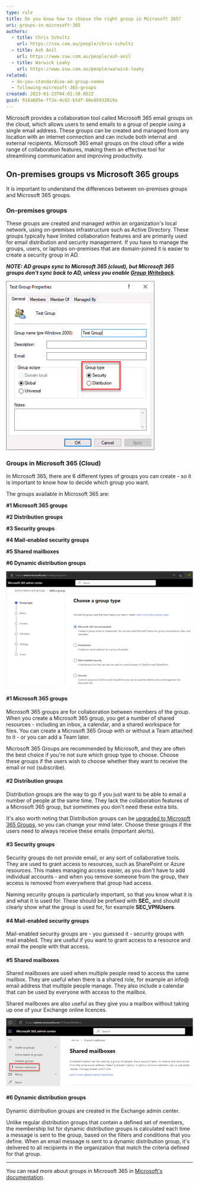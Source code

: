 ```yaml
---
type: rule
title: Do you know how to choose the right group in Microsoft 365?
uri: groups-in-microsoft-365
authors:
  - title: Chris Schultz
    url: https://ssw.com.au/people/chris-schultz
  - title: Ash Anil
    url: https://www.ssw.com.au/people/ash-anil
  - title: Warwick Leahy
    url: https://www.ssw.com.au/people/warwick-leahy
related:
  - do-you-standardise-ad-group-names
  - following-microsoft-365-groups
created: 2023-01-23T04:01:38.052Z
guid: 918a685e-ff2e-4c82-b5df-06e8b932819a
---
```

Microsoft provides a collaboration tool called Microsoft 365 email groups on the cloud, which allows users to send emails to a group of people using a single email address. These groups can be created and managed from any location with an internet connection and can include both internal and external recipients. Microsoft 365 email groups on the cloud offer a wide range of collaboration features, making them an effective tool for streamlining communication and improving productivity.

<!--endintro-->

## On-premises groups vs Microsoft 365 groups

It is important to understand the differences between on-premises groups and Microsoft 365 groups.

### On-premises groups

These groups are created and managed within an organization's local network, using on-premises infrastructure such as Active Directory. These groups typically have limited collaboration features and are primarily used for email distribution and security management. If you have to manage the groups, users, or laptops on-premises that are domain-joined it is easier to create a security group in AD.

***NOTE: AD groups sync to Microsoft 365 (cloud), but Microsoft 365 groups don't sync back to AD, unless you enable [Group Writeback](https://learn.microsoft.com/en-us/entra/identity/hybrid/connect/how-to-connect-group-writeback-enable).***

![Figure: Choosing a group type in On-Premises Active Directory ](ad-group.png)

### Groups in Microsoft 365 (Cloud)

In Microsoft 365, there are 6 different types of groups you can create - so it is important to know how to decide which group you want.

The groups available in Microsoft 365 are:

**\#1 Microsoft 365 groups**

**\#2 Distribution groups**

**\#3 Security groups**

**\#4 Mail-enabled security groups**

**\#5 Shared mailboxes**

**\#6 Dynamic distribution groups**

![Figure: Choosing a group type in Microsoft 365](m365-groups.png)

#### \#1 Microsoft 365 groups

Microsoft 365 groups are for collaboration between members of the group. When you create a Microsoft 365 group, you get a number of shared resources - including an inbox, a calendar, and a shared workspace for files. You can create a Microsoft 365 Group with or without a Team attached to it - or you can add a Team later.

Microsoft 365 Groups are recommended by Microsoft, and they are often the best choice if you're not sure which group type to choose.  Choose these groups if the users wish to choose whether they want to receive the email or not (subscribe).

#### \#2 Distribution groups

Distribution groups are the way to go if you just want to be able to email a number of people at the same time. They lack the collaboration features of a Microsoft 365 group, but sometimes you don't need these extra bits.

It's also worth noting that Distribution groups can be [upgraded to Microsoft 365 Groups](https://learn.microsoft.com/en-us/powershell/module/exchange/upgrade-distributiongroup), so you can change your mind later.  Choose these groups if the users need to always receive these emails (important alerts).

#### \#3 Security groups

Security groups do not provide email, or any sort of collaborative tools. They are used to grant access to resources, such as SharePoint or Azure resources. This makes managing access easier, as you don't have to add individual accounts - and when you remove someone from the group, their access is removed from everywhere that group had access.

Naming security groups is particularly important, so that you know what it is and what it is used for. These should be prefixed with **SEC_** and should clearly show what the group is used for, for example **SEC_VPNUsers**.

#### \#4 Mail-enabled security groups

Mail-enabled security groups are - you guessed it - security groups with mail enabled. They are useful if you want to grant access to a resource and email the people with that access.

#### \#5 Shared mailboxes

Shared mailboxes are used when multiple people need to access the same mailbox. They are useful when there is a shared role, for example an info@ email address that multiple people manage. They also include a calendar that can be used by everyone with access to the mailbox.

Shared mailboxes are also useful as they give you a mailbox without taking up one of your Exchange online licences.

![Figure: Shared mailboxes are created in their own section under the Teams & groups heading](shared-mailboxes.png)

#### \#6 Dynamic distribution groups

Dynamic distribution groups are created in the Exchange admin center.

Unlike regular distribution groups that contain a defined set of members, the membership list for dynamic distribution groups is calculated each time a message is sent to the group, based on the filters and conditions that you define. When an email message is sent to a dynamic distribution group, it's delivered to all recipients in the organization that match the criteria defined for that group.

- - -

You can read more about groups in Microsoft 365 in [Microsoft's documentation](https://learn.microsoft.com/en-us/microsoft-365/admin/create-groups/compare-groups?view=o365-worldwide).